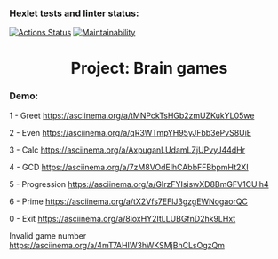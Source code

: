 ### Hexlet tests and linter status:
[![Actions Status](https://github.com/bujhm9987/java-project-61/workflows/hexlet-check/badge.svg)](https://github.com/bujhm9987/java-project-61/actions)
[![Maintainability](https://api.codeclimate.com/v1/badges/c798c0b5338683ec6916/maintainability)](https://codeclimate.com/github/bujhm9987/java-project-61/maintainability)

<h1 align="center">Project: Brain games</h1>

### Demo:

1 - Greet
https://asciinema.org/a/tMNPckTsHGb2zmUZKukYL05we

2 - Even
https://asciinema.org/a/qR3WTmpYH95yJFbb3ePvS8UiE

3 - Calc
https://asciinema.org/a/AxpuganLUdamLZjUPvyJ44dHr

4 - GCD
https://asciinema.org/a/7zM8VOdElhCAbbFFBbpmHt2XI

5 - Progression
https://asciinema.org/a/GIrzFYIsiswXD8BmGFV1CUih4

6 - Prime
https://asciinema.org/a/tX2Vfs7EFlJ3gzgEWNogaorQC

0 - Exit
https://asciinema.org/a/8ioxHY2ItLLUBGfnD2hk9LHxt

Invalid game number
https://asciinema.org/a/4mT7AHIW3hWKSMjBhCLsOgzQm


